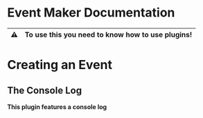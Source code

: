 # Event Maker Documentation

:warning: | To use this you need to know how to use plugins!
:---: | :---

# Creating an Event


## The Console Log
**This plugin features a console log**
